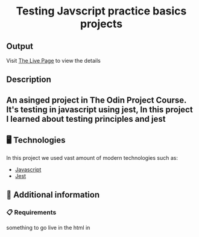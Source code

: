 <p align="center">
  <h1 align="center">Testing Javscript practice basics projects</h1>
</p>

## Output

Visit [The Live Page](https://aliflikescoding.github.io/vanilla-calculator/) to view the details

## Description

An asinged project in The Odin Project Course. It's testing in javascript using jest, In this project I learned about testing principles and jest
---
## 🖥️ Technologies

In this project we used vast amount of modern technologies such as:

- [Javascript](https://developer.mozilla.org/en-US/docs/Web/JavaScript)
- [Jest](https://jestjs.io/)

  
## 📖 Additional information

### 📋 Requirements

something to go live in the html in


